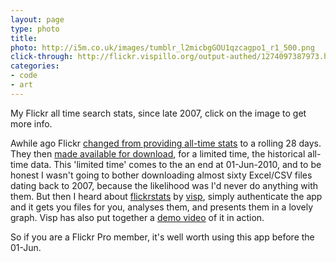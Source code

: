 ```yaml
---
layout: page
type: photo
title: 
photo: http://i5m.co.uk/images/tumblr_l2micbgGOU1qzcagpo1_r1_500.png
click-through: http://flickr.vispillo.org/output-authed/1274097387973.html
categories: 
- code
- art
---
```

My Flickr all time search stats, since late 2007, click on the image to get more info.

Awhile ago Flickr [changed from providing all-time stats](http://blog.flickr.net/en/2009/03/16/stats-for-today-and-more-yesterdays/) to a rolling 28 days. They then [made available for download](http://blog.flickr.net/en/2010/03/03/historical-referrer-data/), for a limited time, the historical all-time data. This 'limited time' comes to the an end at 01-Jun-2010, and to be honest I wasn't going to bother downloading almost sixty Excel/CSV files dating back to 2007, because the likelihood was I'd never do anything with them. But then I heard about [flickrstats](http://www.flickr.com/services/apps/72157623630152423) by [visp](http://www.flickr.com/services/apps/by/vispillo), simply authenticate the app and it gets you files for you, analyses them, and presents them in a lovely graph. Visp has also put together a [demo video](http://www.flickr.com/photos/vispillo/4611408243/) of it in action.

So if you are a Flickr Pro member, it's well worth using this app before the 01-Jun.
